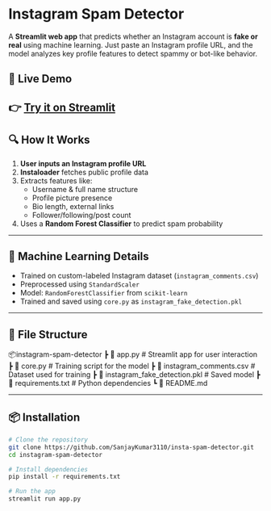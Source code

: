 # Instagram Spam Detector

A **Streamlit web app** that predicts whether an Instagram account is **fake or real** using machine learning. Just paste an Instagram profile URL, and the model analyzes key profile features to detect spammy or bot-like behavior.

## 🚀 Live Demo

👉 [Try it on Streamlit](https://your-streamlit-link.streamlit.app)  
---

## 🔍 How It Works

1. **User inputs an Instagram profile URL**
2. **Instaloader** fetches public profile data
3. Extracts features like:
   - Username & full name structure
   - Profile picture presence
   - Bio length, external links
   - Follower/following/post count
4. Uses a **Random Forest Classifier** to predict spam probability

---

## 🧠 Machine Learning Details

- Trained on custom-labeled Instagram dataset (`instagram_comments.csv`)
- Preprocessed using `StandardScaler`
- Model: `RandomForestClassifier` from `scikit-learn`
- Trained and saved using `core.py` as `instagram_fake_detection.pkl`

---

## 📁 File Structure

📦instagram-spam-detector
┣ 📄 app.py # Streamlit app for user interaction
┣ 📄 core.py # Training script for the model
┣ 📄 instagram_comments.csv # Dataset used for training
┣ 📄 instagram_fake_detection.pkl # Saved model
┣ 📄 requirements.txt # Python dependencies
┗ 📄 README.md


---

## 📦 Installation

```bash
# Clone the repository
git clone https://github.com/SanjayKumar3110/insta-spam-detector.git
cd instagram-spam-detector

# Install dependencies
pip install -r requirements.txt

# Run the app
streamlit run app.py

